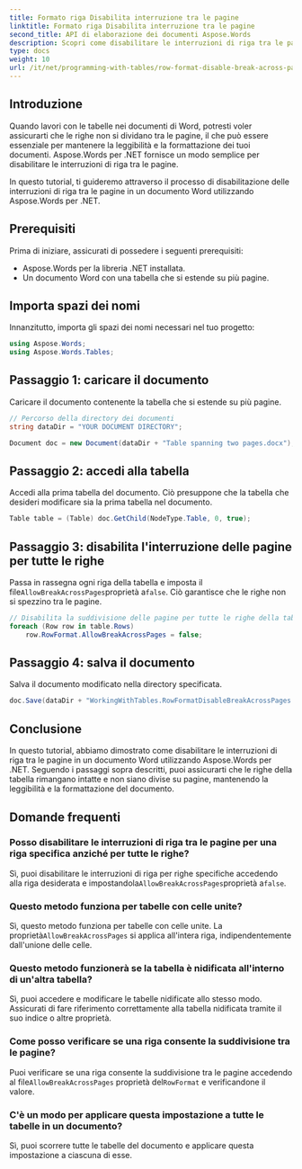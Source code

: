 ```yaml
---
title: Formato riga Disabilita interruzione tra le pagine
linktitle: Formato riga Disabilita interruzione tra le pagine
second_title: API di elaborazione dei documenti Aspose.Words
description: Scopri come disabilitare le interruzioni di riga tra le pagine nei documenti di Word utilizzando Aspose.Words per .NET per mantenere la leggibilità e la formattazione della tabella.
type: docs
weight: 10
url: /it/net/programming-with-tables/row-format-disable-break-across-pages/
---
```

## Introduzione

Quando lavori con le tabelle nei documenti di Word, potresti voler assicurarti che le righe non si dividano tra le pagine, il che può essere essenziale per mantenere la leggibilità e la formattazione dei tuoi documenti. Aspose.Words per .NET fornisce un modo semplice per disabilitare le interruzioni di riga tra le pagine.

In questo tutorial, ti guideremo attraverso il processo di disabilitazione delle interruzioni di riga tra le pagine in un documento Word utilizzando Aspose.Words per .NET.

## Prerequisiti

Prima di iniziare, assicurati di possedere i seguenti prerequisiti:
- Aspose.Words per la libreria .NET installata.
- Un documento Word con una tabella che si estende su più pagine.

## Importa spazi dei nomi

Innanzitutto, importa gli spazi dei nomi necessari nel tuo progetto:

```csharp
using Aspose.Words;
using Aspose.Words.Tables;
```

## Passaggio 1: caricare il documento

Caricare il documento contenente la tabella che si estende su più pagine.

```csharp
// Percorso della directory dei documenti
string dataDir = "YOUR DOCUMENT DIRECTORY";

Document doc = new Document(dataDir + "Table spanning two pages.docx");
```

## Passaggio 2: accedi alla tabella

Accedi alla prima tabella del documento. Ciò presuppone che la tabella che desideri modificare sia la prima tabella nel documento.

```csharp
Table table = (Table) doc.GetChild(NodeType.Table, 0, true);
```

## Passaggio 3: disabilita l'interruzione delle pagine per tutte le righe

 Passa in rassegna ogni riga della tabella e imposta il file`AllowBreakAcrossPages`proprietà a`false`. Ciò garantisce che le righe non si spezzino tra le pagine.

```csharp
// Disabilita la suddivisione delle pagine per tutte le righe della tabella.
foreach (Row row in table.Rows)
    row.RowFormat.AllowBreakAcrossPages = false;
```

## Passaggio 4: salva il documento

Salva il documento modificato nella directory specificata.

```csharp
doc.Save(dataDir + "WorkingWithTables.RowFormatDisableBreakAcrossPages.docx");
```

## Conclusione

In questo tutorial, abbiamo dimostrato come disabilitare le interruzioni di riga tra le pagine in un documento Word utilizzando Aspose.Words per .NET. Seguendo i passaggi sopra descritti, puoi assicurarti che le righe della tabella rimangano intatte e non siano divise su pagine, mantenendo la leggibilità e la formattazione del documento.

## Domande frequenti

### Posso disabilitare le interruzioni di riga tra le pagine per una riga specifica anziché per tutte le righe?  
 Sì, puoi disabilitare le interruzioni di riga per righe specifiche accedendo alla riga desiderata e impostandola`AllowBreakAcrossPages`proprietà a`false`.

### Questo metodo funziona per tabelle con celle unite?  
 Sì, questo metodo funziona per tabelle con celle unite. La proprietà`AllowBreakAcrossPages` si applica all'intera riga, indipendentemente dall'unione delle celle.

### Questo metodo funzionerà se la tabella è nidificata all'interno di un'altra tabella?  
Sì, puoi accedere e modificare le tabelle nidificate allo stesso modo. Assicurati di fare riferimento correttamente alla tabella nidificata tramite il suo indice o altre proprietà.

### Come posso verificare se una riga consente la suddivisione tra le pagine?  
 Puoi verificare se una riga consente la suddivisione tra le pagine accedendo al file`AllowBreakAcrossPages` proprietà del`RowFormat` e verificandone il valore.

### C'è un modo per applicare questa impostazione a tutte le tabelle in un documento?  
Sì, puoi scorrere tutte le tabelle del documento e applicare questa impostazione a ciascuna di esse.